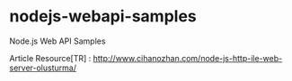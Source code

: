 # nodejs-webapi-samples
Node.js Web API Samples

Article Resource[TR] : http://www.cihanozhan.com/node-js-http-ile-web-server-olusturma/
